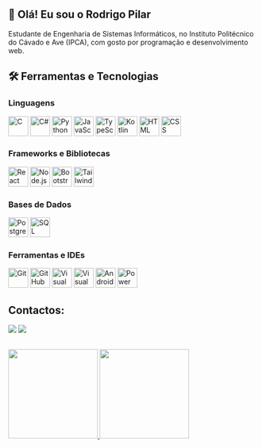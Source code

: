 ## 👋 Olá! Eu sou o Rodrigo Pilar

Estudante de Engenharia de Sistemas Informáticos, no Instituto Politécnico do Cávado e Ave (IPCA), com gosto por programação e desenvolvimento web.

## 🛠️ Ferramentas e Tecnologias

### Linguagens
<p align="left">
  <img title="C" src="https://cdn.jsdelivr.net/gh/devicons/devicon/icons/c/c-original.svg" width="40" height="40" />
  <img title="C#" src="https://cdn.jsdelivr.net/gh/devicons/devicon/icons/csharp/csharp-original.svg" width="40" height="40" />
  <img title="Python" src="https://cdn.jsdelivr.net/gh/devicons/devicon/icons/python/python-original.svg" width="40" height="40" />
  <img title="JavaScript" src="https://cdn.jsdelivr.net/gh/devicons/devicon/icons/javascript/javascript-original.svg" width="40" height="40" />
  <img title="TypeScript" src="https://cdn.jsdelivr.net/gh/devicons/devicon/icons/typescript/typescript-original.svg" width="40" height="40" />
  <img title="Kotlin" src="https://cdn.jsdelivr.net/gh/devicons/devicon/icons/kotlin/kotlin-original.svg" width="40" height="40" />
  <img title="HTML" src="https://cdn.jsdelivr.net/gh/devicons/devicon/icons/html5/html5-original.svg" width="40" height="40" />
  <img title="CSS" src="https://cdn.jsdelivr.net/gh/devicons/devicon/icons/css3/css3-original.svg" width="40" height="40" />
</p>

### Frameworks e Bibliotecas
<p align="left">
  <img title="React" src="https://cdn.jsdelivr.net/gh/devicons/devicon/icons/react/react-original.svg" width="40" height="40" />
  <img title="Node.js" src="https://cdn.jsdelivr.net/gh/devicons/devicon/icons/nodejs/nodejs-original.svg" width="40" height="40" />
  <img title="Bootstrap" src="https://cdn.jsdelivr.net/gh/devicons/devicon/icons/bootstrap/bootstrap-original.svg" width="40" height="40" />
  <img title="Tailwind CSS" src="https://cdn.jsdelivr.net/gh/devicons/devicon/icons/tailwindcss/tailwindcss-original.svg" width="40" height="40" />
</p>

### Bases de Dados
<p align="left">
  <img title="PostgreSQL" src="https://cdn.jsdelivr.net/gh/devicons/devicon/icons/postgresql/postgresql-original.svg" width="40" height="40" />
  <img title="SQL Server" src="https://cdn.jsdelivr.net/gh/devicons/devicon/icons/microsoftsqlserver/microsoftsqlserver-plain.svg" width="40" height="40" />
</p>

### Ferramentas e IDEs
<p align="left">
  <img title="Git" src="https://cdn.jsdelivr.net/gh/devicons/devicon/icons/git/git-original.svg" width="40" height="40" />
  <img title="GitHub" src="https://cdn.jsdelivr.net/gh/devicons/devicon/icons/github/github-original.svg" width="40" height="40" />
  <img title="Visual Studio Code" src="https://cdn.jsdelivr.net/gh/devicons/devicon/icons/vscode/vscode-original.svg" width="40" height="40" />
  <img title="Visual Studio" src="https://cdn.jsdelivr.net/gh/devicons/devicon/icons/visualstudio/visualstudio-plain.svg" width="40" height="40" />
  <img title="Android Studio" src="https://cdn.jsdelivr.net/gh/devicons/devicon/icons/androidstudio/androidstudio-original.svg" width="40" height="40" />
  <img title="Power BI" src="https://img.icons8.com/color/48/000000/power-bi.png" width="40" height="40" />
</p>

## Contactos:
<div>
<a href = "mailto:ropilar2003@gmail.com"><img loading="lazy" src="https://img.shields.io/badge/Gmail-D14836?style=for-the-badge&logo=gmail&logoColor=white" target="_blank"></a>
<a href="https://www.linkedin.com/in/rodrigo-pilar-692702338" target="_blank"><img loading="lazy" src="https://img.shields.io/badge/-LinkedIn-%230077B5?style=for-the-badge&logo=linkedin&logoColor=white" target="_blank"></a>   
</div>

##
<div>
<a href="https://github.com/RodrigoPilar">
<img loading="lazy" height="180em" src="https://github-readme-stats.vercel.app/api/top-langs/?username=RodrigoPilar&layout=compact&langs_count=7&theme=dracula"/>
<img loading="lazy" height="180em" src="https://github-readme-stats.vercel.app/api?username=RodrigoPilar&show_icons=true&theme=dracula&include_all_commits=true&count_private=true"/>
</div>
